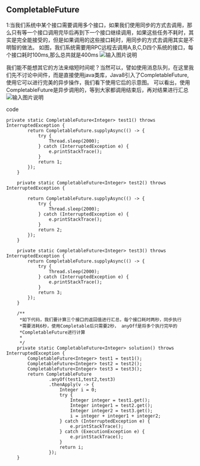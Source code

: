     

##  **CompletableFuture**
1:当我们系统中某个接口需要调用多个接口，如果我们使用同步的方式去调用，那么只有等一个接口调用完毕后再到下一个接口继续调用，如果这些任务不耗时，其实是完全能接受的，但是如果调用的这些接口耗时，用同步的方式去调用其实是不明智的做法。
如图，我们系统需要用RPC远程去调用A,B,C,D四个系统的接口，每个接口耗时100ms,那么总共就是400ms
 ![输入图片说明](https://images.gitee.com/uploads/images/2021/0903/125639_27b63c27_4775150.png "同步调用.png")


我们能不能想其它的方法来缩短时间呢？当然可以，譬如使用消息队列，在这里我们先不讨论中间件，而是直接使用java类库，Java8引入了CompletableFuture,使用它可以进行完美的异步操作，我们看下使用它后的示意图。
可以看出，使用CompletableFuture是异步调用的，等到大家都调用结束后，再对结果进行汇总
![输入图片说明](https://images.gitee.com/uploads/images/2021/0903/130615_d307f663_4775150.png "异步调用.png")

code
```
private static CompletableFuture<Integer> test1() throws InterruptedException {
        return CompletableFuture.supplyAsync(() -> {
            try {
                Thread.sleep(2000);
            } catch (InterruptedException e) {
                e.printStackTrace();
            }
            return 1;
        });
    }

    private static CompletableFuture<Integer> test2() throws InterruptedException {

        return CompletableFuture.supplyAsync(() -> {
            try {
                Thread.sleep(2000);
            } catch (InterruptedException e) {
                e.printStackTrace();
            }
            return 2;
        });
    }

    private static CompletableFuture<Integer> test3() throws InterruptedException {
        return CompletableFuture.supplyAsync(() -> {
            try {
                Thread.sleep(2000);
            } catch (InterruptedException e) {
                e.printStackTrace();
            }
            return 3;
        });
    }
    
    /**
     *如下代码，我们要计算三个接口的返回值进行汇总，每个接口耗时两秒，同步执行
     *需要消耗6秒，使用Completable后只需要2秒， anyOff是将多个执行完毕的
     *CompletableFuture进行计算
     *
     */
    private static CompletableFuture<Integer> solution() throws InterruptedException {
        CompletableFuture<Integer> test1 = test1();
        CompletableFuture<Integer> test2 = test2();
        CompletableFuture<Integer> test3 = test3();
        return CompletableFuture
                .anyOf(test1,test2,test3)
                .thenApply(v -> {
                    Integer i = 0;
                    try {
                        Integer integer = test1.get();
                        Integer integer1 = test2.get();
                        Integer integer2 = test3.get();
                        i = integer + integer1 + integer2;
                    } catch (InterruptedException e) {
                        e.printStackTrace();
                    } catch (ExecutionException e) {
                        e.printStackTrace();
                    }
                    return i;
                });
    }
```


